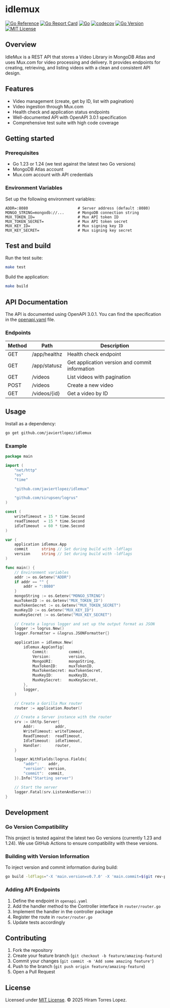 # idlemux

[![Go Reference](https://pkg.go.dev/badge/github.com/javiertlopez/idlemux.svg)](https://pkg.go.dev/github.com/javiertlopez/idlemux)
[![Go Report Card](https://goreportcard.com/badge/github.com/javiertlopez/idlemux)](https://goreportcard.com/report/github.com/javiertlopez/idlemux)
[![Go](https://github.com/javiertlopez/idlemux/workflows/Go/badge.svg)](https://github.com/javiertlopez/idlemux/actions)
[![codecov](https://codecov.io/gh/javiertlopez/idlemux/branch/main/graph/badge.svg?token=I8D2Z4TZX4)](https://codecov.io/gh/javiertlopez/idlemux)
[![Go Version](https://img.shields.io/github/go-mod/go-version/javiertlopez/idlemux)](https://github.com/javiertlopez/idlemux/blob/main/go.mod)
[![MIT License](https://img.shields.io/github/license/javiertlopez/idlemux)](https://github.com/javiertlopez/idlemux/blob/main/LICENSE)

## Overview

IdleMux is a REST API that stores a Video Library in MongoDB Atlas and uses Mux.com for video processing and delivery. It provides endpoints for creating, retrieving, and listing videos with a clean and consistent API design.

## Features

- Video management (create, get by ID, list with pagination)
- Video ingestion through Mux.com
- Health check and application status endpoints
- Well-documented API with OpenAPI 3.0.1 specification
- Comprehensive test suite with high code coverage

## Getting started

### Prerequisites

- Go 1.23 or 1.24 (we test against the latest two Go versions)
- MongoDB Atlas account
- Mux.com account with API credentials

### Environment Variables

Set up the following environment variables:

```
ADDR=:8080                      # Server address (default :8080)
MONGO_STRING=mongodb://...      # MongoDB connection string
MUX_TOKEN_ID=                   # Mux API token ID
MUX_TOKEN_SECRET=               # Mux API token secret
MUX_KEY_ID=                     # Mux signing key ID
MUX_KEY_SECRET=                 # Mux signing key secret
```

## Test and build

Run the test suite:

```bash
make test
```

Build the application:

```bash
make build
```

## API Documentation

The API is documented using OpenAPI 3.0.1. You can find the specification in the [openapi.yaml](./openapi.yaml) file.

### Endpoints

| Method | Path          | Description                                   |
|--------|---------------|-----------------------------------------------|
| GET    | /app/healthz  | Health check endpoint                         |
| GET    | /app/statusz  | Get application version and commit information|
| GET    | /videos       | List videos with pagination                   |
| POST   | /videos       | Create a new video                            |
| GET    | /videos/{id}  | Get a video by ID                             |

## Usage

Install as a dependency:

```bash
go get github.com/javiertlopez/idlemux
```

### Example

```go
package main

import (
	"net/http"
	"os"
	"time"

	"github.com/javiertlopez/idlemux"

	"github.com/sirupsen/logrus"
)

const (
	writeTimeout = 15 * time.Second
	readTimeout  = 15 * time.Second
	idleTimeout  = 60 * time.Second
)

var (
	application idlemux.App
	commit      string // Set during build with -ldflags
	version     string // Set during build with -ldflags
)

func main() {
	// Environment variables
	addr := os.Getenv("ADDR")
	if addr == "" {
		addr = ":8080"
	}
	mongoString := os.Getenv("MONGO_STRING")
	muxTokenID := os.Getenv("MUX_TOKEN_ID")
	muxTokenSecret := os.Getenv("MUX_TOKEN_SECRET")
	muxKeyID := os.Getenv("MUX_KEY_ID")
	muxKeySecret := os.Getenv("MUX_KEY_SECRET")

	// Create a logrus logger and set up the output format as JSON
	logger := logrus.New()
	logger.Formatter = &logrus.JSONFormatter{}

	application = idlemux.New(
		idlemux.AppConfig{
			Commit:         commit,
			Version:        version,
			MongoURI:       mongoString,
			MuxTokenID:     muxTokenID,
			MuxTokenSecret: muxTokenSecret,
			MuxKeyID:       muxKeyID,
			MuxKeySecret:   muxKeySecret,
		},
		logger,
	)

	// Create a Gorilla Mux router
	router := application.Router()

	// Create a Server instance with the router
	srv := &http.Server{
		Addr:         addr,
		WriteTimeout: writeTimeout,
		ReadTimeout:  readTimeout,
		IdleTimeout:  idleTimeout,
		Handler:      router,
	}

	logger.WithFields(logrus.Fields{
		"addr":    addr,
		"version": version,
		"commit":  commit,
	}).Info("Starting server")

	// Start the server
	logger.Fatal(srv.ListenAndServe())
}
```

## Development

### Go Version Compatibility

This project is tested against the latest two Go versions (currently 1.23 and 1.24). We use GitHub Actions to ensure compatibility with these versions.

### Building with Version Information

To inject version and commit information during build:

```bash
go build -ldflags="-X 'main.version=v0.7.0' -X 'main.commit=$(git rev-parse --short HEAD)'" -o idlemux
```

### Adding API Endpoints

1. Define the endpoint in `openapi.yaml`
2. Add the handler method to the Controller interface in `router/router.go`
3. Implement the handler in the controller package
4. Register the route in `router/router.go`
5. Update tests accordingly

## Contributing

1. Fork the repository
2. Create your feature branch (`git checkout -b feature/amazing-feature`)
3. Commit your changes (`git commit -m 'Add some amazing feature'`)
4. Push to the branch (`git push origin feature/amazing-feature`)
5. Open a Pull Request

## License

Licensed under [MIT License](LICENSE). © 2025 Hiram Torres Lopez.